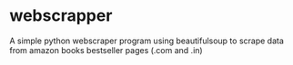 # webscrapper
A simple python webscraper program using beautifulsoup to scrape data from amazon books bestseller pages (.com and .in)
